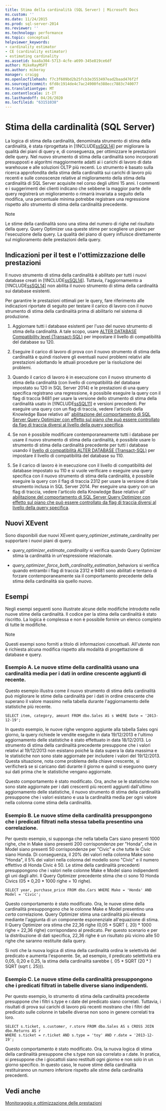 ```yaml
---
title: Stima della cardinalità (SQL Server) | Microsoft Docs
ms.custom: ''
ms.date: 11/24/2015
ms.prod: sql-server-2014
ms.reviewer: ''
ms.technology: performance
ms.topic: conceptual
helpviewer_keywords:
- cardinality estimator
- CE (cardinality estimator)
- estimating cardinality
ms.assetid: baa8a304-5713-4cfe-a699-345e819ce6df
author: MikeRayMSFT
ms.author: mikeray
manager: craigg
ms.openlocfilehash: f7c3f609bd2b25fcb3e3553497ead2baad476f2f
ms.sourcegitcommit: 6fd8c1914de4c7ac24900fe388ecc7883c740077
ms.translationtype: MT
ms.contentlocale: it-IT
ms.lasthandoff: 04/26/2020
ms.locfileid: "63151038"
---
```

# <a name="cardinality-estimation-sql-server"></a>Stima della cardinalità (SQL Server)
  La logica di stima della cardinalità, denominata strumento di stima della cardinalità, è stata riprogettata in [!INCLUDE[ssSQL14](../../includes/sssql14-md.md)] per migliorare la qualità dei piani di query e, di conseguenza, per ottimizzare le prestazioni delle query. Nel nuovo strumento di stima della cardinalità sono incorporati presupposti e algoritmi maggiormente adatti ai i carichi di lavoro di data warehouse e alle soluzioni OLTP più recenti. Lo strumento è basato sulla ricerca approfondita della stima della cardinalità sui carichi di lavoro più recenti e sulle conoscenze relative al miglioramento della stima della cardinalità di SQL Server acquisite nel corso degli ultimi 15 anni. I commenti e i suggerimenti dei clienti indicano che sebbene la maggior parte delle query registrerà un miglioramento o rimarrà invariata a seguito della modifica, una percentuale minima potrebbe registrare una regressione rispetto allo strumento di stima della cardinalità precedente.  
  
> [!NOTE]  
>  Le stime della cardinalità sono una stima del numero di righe nel risultato della query. Query Optimizer usa queste stime per scegliere un piano per l'esecuzione della query. La qualità del piano di query influisce direttamente sul miglioramento delle prestazioni della query.  
  
## <a name="performance-testing-and-tuning-recommendations"></a>Indicazioni per il test e l'ottimizzazione delle prestazioni  
 Il nuovo strumento di stima della cardinalità è abilitato per tutti i nuovi database creati in [!INCLUDE[ssSQL14](../../includes/sssql14-md.md)]. Tuttavia, l'aggiornamento a [!INCLUDE[ssSQL14](../../includes/sssql14-md.md)] non abilita il nuovo strumento di stima della cardinalità sui database esistenti.  
  
 Per garantire le prestazioni ottimali per le query, fare riferimento alle indicazioni riportate di seguito per testare il carico di lavoro con il nuovo strumento di stima della cardinalità prima di abilitarlo nel sistema di produzione.  
  
1.  Aggiornare tutti i database esistenti per l'uso del nuovo strumento di stima della cardinalità. A tale scopo, usare [ALTER DATABASE Compatibility level &#40;Transact-SQL&#41;](/sql/t-sql/statements/alter-database-transact-sql-compatibility-level) per impostare il livello di compatibilità del database su 120.  
  
2.  Eseguire il carico di lavoro di prova con il nuovo strumento di stima della cardinalità e quindi risolvere gli eventuali nuovi problemi relativi alle prestazioni adottando le attuali procedure per la risoluzione dei problemi.  
  
3.  Quando il carico di lavoro è in esecuzione con il nuovo strumento di stima della cardinalità (con livello di compatibilità del database impostato su 120 in SQL Server 2014) e le prestazioni di una query specifica registrano una regressione, è possibile eseguire la query con il flag di traccia 9481 per usare la versione dello strumento di stima della cardinalità usato in [!INCLUDE[ssSQL11](../../includes/sssql11-md.md)] e versioni precedenti. Per eseguire una query con un flag di traccia, vedere l'articolo della Knowledge Base relativo all' [abilitazione del comportamento di SQL Server Query Optimizer con effetto sul piano che può essere controllato da flag di traccia diversi al livello della query specifica](https://support.microsoft.com/kb/2801413).  
  
4.  Se non è possibile modificare contemporaneamente tutti i database per usare il nuovo strumento di stima della cardinalità, è possibile usare lo strumento di stima della cardinalità precedente per tutti i database usando il [livello di compatibilità ALTER DATABASE &#40;Transact-SQL&#41;](/sql/t-sql/statements/alter-database-transact-sql-compatibility-level) per impostare il livello di compatibilità del database su 110.  
  
5.  Se il carico di lavoro è in esecuzione con il livello di compatibilità del database impostato su 110 e si vuole verificare o eseguire una query specifica con il nuovo strumento di stima della cardinalità, è possibile eseguire la query con il flag di traccia 2312 per usare la versione di tale strumento inclusa in SQL Server 2014.  Per eseguire una query con un flag di traccia, vedere l'articolo della Knowledge Base relativo all' [abilitazione del comportamento di SQL Server Query Optimizer con effetto sul piano che può essere controllato da flag di traccia diversi al livello della query specifica](https://support.microsoft.com/kb/2801413).  
  
## <a name="new-xevents"></a>Nuovi XEvent  
 Sono disponibili due nuovi XEvent query_optimizer_estimate_cardinality per supportare i nuovi piani di query.  
  
-   *query_optimizer_estimate_cardinality* si verifica quando Query Optimizer stima la cardinalità in un'espressione relazionale.  
  
-   *query_optimizer_force_both_cardinality_estimation*_behaviors si verifica quando entrambi i flag di traccia 2312 e 9481 sono abilitati e tentano di forzare contemporaneamente sia il comportamento precedente della stima della cardinalità sia quello nuovo.  
  
## <a name="examples"></a>Esempi  
 Negli esempi seguenti sono illustrate alcune delle modifiche introdotte nelle nuove stime della cardinalità. Il codice per la stima della cardinalità è stato riscritto. La logica è complessa e non è possibile fornire un elenco completo di tutte le modifiche.  
  
> [!NOTE]  
>  Questi esempi sono forniti a titolo di informazioni concettuali. All'utente non è richiesta alcuna modifica rispetto alla modalità di progettazione di database e query.  
  
### <a name="example-a-new-cardinality-estimates-use-an-average-cardinality-for-recently-added-ascending-data"></a>Esempio A. Le nuove stime della cardinalità usano una cardinalità media per i dati in ordine crescente aggiunti di recente.  
 Questo esempio illustra come il nuovo strumento di stima della cardinalità può migliorare le stime della cardinalità per i dati in ordine crescente che superano il valore massimo nella tabella durante l'aggiornamento delle statistiche più recente.  
  
```  
SELECT item, category, amount FROM dbo.Sales AS s WHERE Date = '2013-12-19';  
```  
  
 In questo esempio, le nuove righe vengono aggiunte alla tabella Sales ogni giorno, la query richiede le vendite eseguite in data 19/12/2013 e l'ultimo aggiornamento delle statistiche è stato effettuato in data 18/12/2013. Lo strumento di stima della cardinalità precedente presuppone che i valori relativi al 19/12/2013 non esistano poiché la data supera la data massima e le statistiche non sono state aggiornate per includere i valori del 19/12/2013. Questa situazione, nota come problema della chiave crescente, si verificherà se si caricano dati durante il giorno e quindi si eseguono query sui dati prima che le statistiche vengano aggiornate.  
  
 Questo comportamento è stato modificato. Ora, anche se le statistiche non sono state aggiornate per i dati crescenti più recenti aggiunti dall'ultimo aggiornamento delle statistiche, il nuovo strumento di stima della cardinalità presuppone che i valori esistano e usa la cardinalità media per ogni valore nella colonna come stima della cardinalità.  
  
### <a name="example-b-new-cardinality-estimates-assume-filtered-predicates-on-the-same-table-have-some-correlation"></a>Esempio B. Le nuove stime della cardinalità presuppongono che i predicati filtrati nella stessa tabella presentino una correlazione.  
 Per questo esempio, si supponga che nella tabella Cars siano presenti 1000 righe, che in Make siano presenti 200 corrispondenze per "Honda", che in Model siano presenti 50 corrispondenze per "Civic" e che tutte le Civic siano Honda. Di conseguenza, il 20% dei valori nella colonna Make sono "Honda", il 5% dei valori nella colonna del modello sono "Civic" e il numero effettivo di Honda Civic è 50. Le stime della cardinalità precedenti presuppongono che i valori nelle colonne Make e Model siano indipendenti gli uni dagli altri. Il Query Optimizer precedente stima che ci sono 10 Honda Civics (05 * 0,20 \* 1000 righe = 10 righe).  
  
```  
SELECT year, purchase_price FROM dbo.Cars WHERE Make = 'Honda' AND Model = 'Civic';  
```  
  
 Questo comportamento è stato modificato. Ora, le nuove stime della cardinalità presuppongono che le colonne Make e Model presentino una *certa* correlazione. Query Optimizer stima una cardinalità più elevata mediante l'aggiunta di un componente esponenziale all'equazione di stima. Il Query Optimizer ora stima che 22,36 righe (0,05 * SQRT (. 20) \* 1000 righe = 22,36 righe) corrispondano al predicato. Per questo scenario e per la distribuzione di dati specifica, 22,36 righe è un risultato più vicino alle 50 righe che saranno restituite dalla query.  
  
 Si noti che la nuova logica di stima della cardinalità ordina le selettività del predicato e aumenta l'esponente. Se, ad esempio, il predicato selettività era 0,05, 0,20 e 0,25, la stima della cardinalità sarebbe (. 05 * SQRT (20 \* ) SQRT (sqrt (. 25))).  
  
### <a name="example-c-new-cardinality-estimates-assume-filtered-predicates-on-different-tables-are-independent"></a>Esempio C. Le nuove stime della cardinalità presuppongono che i predicati filtrati in tabelle diverse siano indipendenti.  
 Per questo esempio, lo strumento di stima della cardinalità precedente presuppone che i filtri s.type e r.date del predicato siano correlati. Tuttavia, i risultati di prova sui carichi di lavoro più recenti mostrano che i filtri del predicato sulle colonne in tabelle diverse non sono in genere correlati tra loro.  
  
```  
SELECT s.ticket, s.customer, r.store FROM dbo.Sales AS s CROSS JOIN dbo.Returns AS r  
WHERE s.ticket = r.ticket AND s.type = 'toy' AND r.date = '2013-12-19';  
```  
  
 Questo comportamento è stato modificato. Ora, la nuova logica di stima della cardinalità presuppone che s.type non sia correlato a r.date. In pratica, si presuppone che i giocattoli siano restituiti ogni giorno e non solo in un giorno specifico. In questo caso, le nuove stime della cardinalità restituiranno un numero inferiore rispetto alle stime della cardinalità precedenti.  
  
## <a name="see-also"></a>Vedi anche  
 [Monitoraggio e ottimizzazione delle prestazioni](monitor-and-tune-for-performance.md)  
  
  

